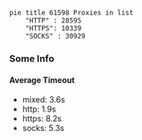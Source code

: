 
```mermaid
pie title 61598 Proxies in list
    "HTTP" : 28595
    "HTTPS": 10339
    "SOCKS" : 30929
```

### Some Info
#### Average Timeout

- mixed: 3.6s
- http: 1.9s
- https: 8.2s
- socks: 5.3s